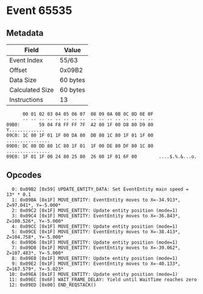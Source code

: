 # Event 65535

## Metadata

| Field           | Value    |
|-----------------|----------|
| Event Index     | 55/63    |
| Offset          | 0x09B2   |
| Data Size       | 60 bytes |
| Calculated Size | 60 bytes |
| Instructions    | 13       |

```
      00 01 02 03 04 05 06 07  08 09 0A 0B 0C 0D 0E 0F
      -- -- -- -- -- -- -- --  -- -- -- -- -- -- -- --
09B0:       59 04 F8 FF FF 7F  A2 80 1F 00 D8 80 D9 80    Y.............
09C0: 1C 80 1F 01 1F 00 DA 80  DB 80 1C 80 1F 01 1F 00  ................
09D0: DC 80 DD 80 1C 80 1F 01  1F 00 DE 80 DF 80 1C 80  ................
09E0: 1F 01 1F 00 24 80 25 80  26 80 1F 01 6F 00        ....$.%.&...o.  
```

## Opcodes

```
  0: 0x09B2 [0x59] UPDATE_ENTITY_DATA: Set EventEntity main speed = 13* * 0.1
  1: 0x09BA [0x1F] MOVE_ENTITY: EventEntity moves to X=-34.913*, Z=97.041*, Y=-5.000*
  2: 0x09C2 [0x1F] MOVE_ENTITY: Update entity position (mode=1)
  3: 0x09C4 [0x1F] MOVE_ENTITY: EventEntity moves to X=-36.843*, Z=100.526*, Y=-5.000*
  4: 0x09CC [0x1F] MOVE_ENTITY: Update entity position (mode=1)
  5: 0x09CE [0x1F] MOVE_ENTITY: EventEntity moves to X=-38.413*, Z=104.758*, Y=-5.000*
  6: 0x09D6 [0x1F] MOVE_ENTITY: Update entity position (mode=1)
  7: 0x09D8 [0x1F] MOVE_ENTITY: EventEntity moves to X=-39.062*, Z=107.483*, Y=-5.000*
  8: 0x09E0 [0x1F] MOVE_ENTITY: Update entity position (mode=1)
  9: 0x09E2 [0x1F] MOVE_ENTITY: EventEntity moves to X=-40.133*, Z=167.579*, Y=-5.023*
 10: 0x09EA [0x1F] MOVE_ENTITY: Update entity position (mode=1)
 11: 0x09EC [0x6F] WAIT_FRAME_DELAY: Yield until WaitTime reaches zero
 12: 0x09ED [0x00] END_REQSTACK()
```
